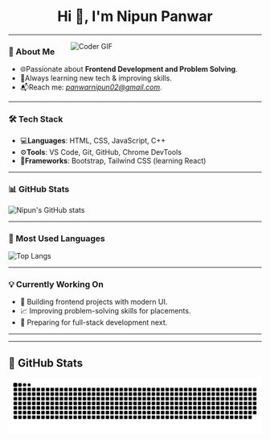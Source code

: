 <h1 align="center">Hi 👋, I'm Nipun Panwar</h1>

---

<img align="right" src="https://raw.githubusercontent.com/abhisheknaiidu/abhisheknaiidu/master/code.gif" alt="Coder GIF" width="380"/>

### 🚀 About Me 

- 🌐Passionate about **Frontend Development and Problem Solving**.
- 🧩Always learning new tech & improving skills.
- 📬Reach me: *panwarnipun02@gmail.com*.

---

### 🛠️ Tech Stack 

- 💻**Languages**: HTML, CSS, JavaScript, C++
- ⚙️**Tools**: VS Code, Git, GitHub, Chrome DevTools
- 🧰**Frameworks**: Bootstrap, Tailwind CSS (learning React)

---

### 📊 GitHub Stats

![Nipun's GitHub stats](https://github-readme-stats.vercel.app/api?username=nipunpanwar02&show_icons=true&theme=github_dark)

---

### 🧠 Most Used Languages 

![Top Langs](https://github-readme-stats.vercel.app/api/top-langs/?username=nipunpanwar02&layout=compact&theme=merko)

---

### 💡 Currently Working On

- 🔧 Building frontend projects with modern UI.
- 📈 Improving problem-solving skills for placements.  
- 🚀 Preparing for full-stack development next.

---
---

## 🧩 GitHub Stats

![Snake animation](https://raw.githubusercontent.com/nipunpanwar02/snk/output/github-contribution-grid-snake.svg)
